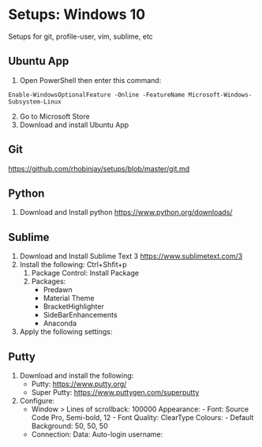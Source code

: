 # Setups: Windows 10
Setups for git, profile-user, vim, sublime, etc

## Ubuntu App
1. Open PowerShell then enter this command:
```
Enable-WindowsOptionalFeature -Online -FeatureName Microsoft-Windows-Subsystem-Linux
```
2. Go to Microsoft Store
3. Download and install Ubuntu App

## Git
https://github.com/rhobinjay/setups/blob/master/git.md

## Python
1. Download and Install python
https://www.python.org/downloads/

## Sublime
1. Download and Install Sublime Text 3
https://www.sublimetext.com/3
2. Install the following: Ctrl+Shfit+p
	1. Package Control: Install Package
	2. Packages:
		- Predawn
		- Material Theme
		- BracketHighlighter
		- SideBarEnhancements
		- Anaconda
3. Apply the following settings:

## Putty
1. Download and install the following:
	- Putty: https://www.putty.org/
	- Super Putty: https://www.puttygen.com/superputty
2. Configure:
	- Window > Lines of scrollback: 100000
		Appearance:
			- Font: Source Code Pro, Semi-bold, 12
			- Font Quality: ClearType
		Colours:
			- Default Background: 50, 50, 50
	- Connection:
		Data:
			Auto-login username: <username>

		
